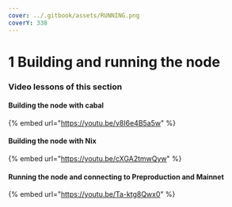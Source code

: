 ```yaml
---
cover: ../.gitbook/assets/RUNNING.png
coverY: 338
---
```


# 1 Building and running the node

### Video lessons of this section

#### Building the node with cabal

{% embed url="https://youtu.be/v8I6e4B5a5w" %}

#### Building the node with Nix

{% embed url="https://youtu.be/cXGA2tmwQyw" %}

#### Running the node and connecting to Preproduction and Mainnet

{% embed url="https://youtu.be/Ta-ktg8Qwx0" %}
